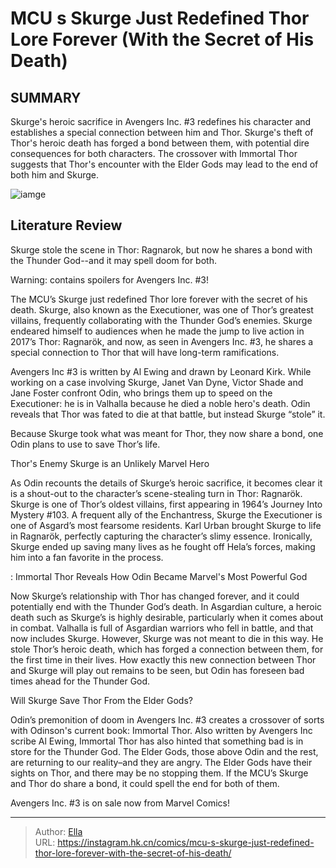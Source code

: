 # MCU s Skurge Just Redefined Thor Lore Forever (With the Secret of His Death)


## SUMMARY 



  Skurge&#39;s heroic sacrifice in Avengers Inc. #3 redefines his character and establishes a special connection between him and Thor.   Skurge&#39;s theft of Thor&#39;s heroic death has forged a bond between them, with potential dire consequences for both characters.   The crossover with Immortal Thor suggests that Thor&#39;s encounter with the Elder Gods may lead to the end of both him and Skurge.  

![iamge](https://static1.srcdn.com/wordpress/wp-content/uploads/Thor-Comic-Skurge.jpg)

## Literature Review

Skurge stole the scene in Thor: Ragnarok, but now he shares a bond with the Thunder God--and it may spell doom for both.




Warning: contains spoilers for Avengers Inc. #3!




The MCU’s Skurge just redefined Thor lore forever with the secret of his death. Skurge, also known as the Executioner, was one of Thor’s greatest villains, frequently collaborating with the Thunder God’s enemies. Skurge endeared himself to audiences when he made the jump to live action in 2017’s Thor: Ragnarök, and now, as seen in Avengers Inc. #3, he shares a special connection to Thor that will have long-term ramifications.

Avengers Inc #3 is written by Al Ewing and drawn by Leonard Kirk. While working on a case involving Skurge, Janet Van Dyne, Victor Shade and Jane Foster confront Odin, who brings them up to speed on the Executioner: he is in Valhalla because he died a noble hero&#39;s death. Odin reveals that Thor was fated to die at that battle, but instead Skurge “stole” it.

          




Because Skurge took what was meant for Thor, they now share a bond, one Odin plans to use to save Thor’s life.


 Thor&#39;s Enemy Skurge is an Unlikely Marvel Hero 
          

As Odin recounts the details of Skurge’s heroic sacrifice, it becomes clear it is a shout-out to the character’s scene-stealing turn in Thor: Ragnarök. Skurge is one of Thor’s oldest villains, first appearing in 1964’s Journey Into Mystery #103. A frequent ally of the Enchantress, Skurge the Executioner is one of Asgard’s most fearsome residents. Karl Urban brought Skurge to life in Ragnarök, perfectly capturing the character’s slimy essence. Ironically, Skurge ended up saving many lives as he fought off Hela’s forces, making him into a fan favorite in the process.

 : Immortal Thor Reveals How Odin Became Marvel&#39;s Most Powerful God




Now Skurge’s relationship with Thor has changed forever, and it could potentially end with the Thunder God’s death. In Asgardian culture, a heroic death such as Skurge’s is highly desirable, particularly when it comes about in combat. Valhalla is full of Asgardian warriors who fell in battle, and that now includes Skurge. However, Skurge was not meant to die in this way. He stole Thor’s heroic death, which has forged a connection between them, for the first time in their lives. How exactly this new connection between Thor and Skurge will play out remains to be seen, but Odin has foreseen bad times ahead for the Thunder God.



 Will Skurge Save Thor From the Elder Gods? 
          

Odin’s premonition of doom in Avengers Inc. #3 creates a crossover of sorts with Odinson&#39;s current book: Immortal Thor. Also written by Avengers Inc scribe Al Ewing, Immortal Thor has also hinted that something bad is in store for the Thunder God. The Elder Gods, those above Odin and the rest, are returning to our reality–and they are angry. The Elder Gods have their sights on Thor, and there may be no stopping them. If the MCU’s Skurge and Thor do share a bond, it could spell the end for both of them.




Avengers Inc. #3 is on sale now from Marvel Comics!



---

> Author: [Ella](https://instagram.hk.cn/)  
> URL: https://instagram.hk.cn/comics/mcu-s-skurge-just-redefined-thor-lore-forever-with-the-secret-of-his-death/  

